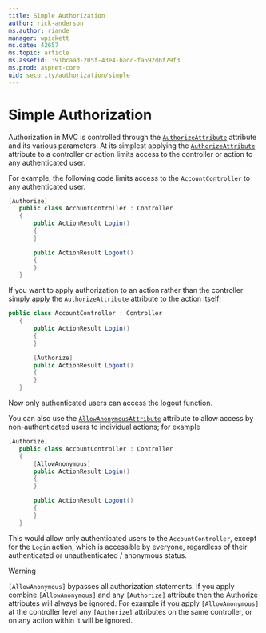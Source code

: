 ```yaml
---
title: Simple Authorization
author: rick-anderson
ms.author: riande
manager: wpickett
ms.date: 42657
ms.topic: article
ms.assetid: 391bcaad-205f-43e4-badc-fa592d6f79f3
ms.prod: aspnet-core
uid: security/authorization/simple
---
```

<a name=security-authorization-simple></a>

# Simple Authorization

Authorization in MVC is controlled through the [`AuthorizeAttribute`](http://docs.asp.net/projects/api/en/latest/autoapi/Microsoft/AspNetCore/Authorization/AuthorizeAttribute/index.html#Microsoft.AspNetCore.Authorization.AuthorizeAttribute) attribute and its various parameters. At its simplest applying the [`AuthorizeAttribute`](http://docs.asp.net/projects/api/en/latest/autoapi/Microsoft/AspNetCore/Authorization/AuthorizeAttribute/index.html#Microsoft.AspNetCore.Authorization.AuthorizeAttribute) attribute to a controller or action limits access to the controller or action to any authenticated user.

For example, the following code limits access to the `AccountController` to any authenticated user.

````csharp
[Authorize]
   public class AccountController : Controller
   {
       public ActionResult Login()
       {
       }

       public ActionResult Logout()
       {
       }
   }
   ````

If you want to apply authorization to an action rather than the controller simply apply the [`AuthorizeAttribute`](http://docs.asp.net/projects/api/en/latest/autoapi/Microsoft/AspNetCore/Authorization/AuthorizeAttribute/index.html#Microsoft.AspNetCore.Authorization.AuthorizeAttribute) attribute to the action itself;

````csharp
public class AccountController : Controller
   {
       public ActionResult Login()
       {
       }

       [Authorize]
       public ActionResult Logout()
       {
       }
   }
   ````

Now only authenticated users can access the logout function.

You can also use the [`AllowAnonymousAttribute`](http://docs.asp.net/projects/api/en/latest/autoapi/Microsoft/AspNetCore/Authorization/AllowAnonymousAttribute/index.html#Microsoft.AspNetCore.Authorization.AllowAnonymousAttribute) attribute to allow access by non-authenticated users to individual actions; for example

````csharp
[Authorize]
   public class AccountController : Controller
   {
       [AllowAnonymous]
       public ActionResult Login()
       {
       }

       public ActionResult Logout()
       {
       }
   }
   ````

This would allow only authenticated users to the `AccountController`, except for the `Login` action, which is accessible by everyone, regardless of their authenticated or unauthenticated / anonymous status.

>[!WARNING]
> `[AllowAnonymous]` bypasses all authorization statements. If you apply combine `[AllowAnonymous]` and any `[Authorize]` attribute then the Authorize attributes will always be ignored. For example if you apply `[AllowAnonymous]` at the controller level any `[Authorize]` attributes on the same controller, or on any action within it will be ignored.
